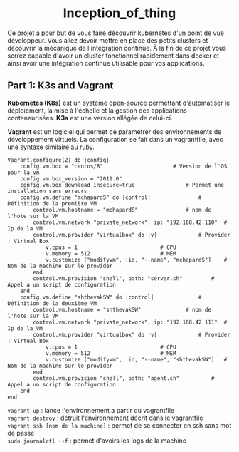 <h1 align="center">
Inception_of_thing
</h1>

Ce projet a pour but de vous faire découvrir kubernetes d'un point de vue développeur. Vous allez devoir mettre en place des petits clusters et découvrir la mécanique de l'intégration continue. À la fin de ce projet vous serrez capable d'avoir un cluster fonctionnel rapidement dans docker et ainsi avoir une intégration continue utilisable pour vos applications.

## Part 1: K3s and Vagrant

**Kubernetes (K8s)** est un système open-source permettant d'automatiser le déploiement, la mise à l'échelle et la gestion des applications conteneurisées.
**K3s** est une version allégée de celui-ci.

**Vagrant** est un logiciel qui permet de paramétrer des environnements de développement virtuels. La configuration se fait dans un vagrantfile, avec une syntaxe similaire au ruby.

```
Vagrant.configure(2) do |config|									
    config.vm.box = "centos/8"						# Version de l'OS pour la vm
    config.vm.box_version = "2011.0"
    config.vm.box_download_insecure=true				# Permet une installation sans erreurs
    config.vm.define "mchapardS" do |control|				# Définition de la première VM
        control.vm.hostname = "mchapardS"				# nom de l'hote sur la VM
        control.vm.network "private_network", ip: "192.168.42.110"	# Ip de la VM
        control.vm.provider "virtualbox" do |v|				# Provider : Virtual Box
            v.cpus = 1							# CPU
            v.memory = 512						# MEM
            v.customize ["modifyvm", :id, "--name", "mchapardS"]	# Nom de la machine sur le provider
        end
        control.vm.provision "shell", path: "server.sh"			# Appel a un script de configuration
    end
    config.vm.define "shthevakSW" do |control|				# Définition de la deuxième VM
        control.vm.hostname = "shthevakSW"				# nom de l'hote sur la VM
        control.vm.network "private_network", ip: "192.168.42.111"	# Ip de la VM
        control.vm.provider "virtualbox" do |v|				# Provider : Virtual Box
            v.cpus = 1							# CPU
            v.memory = 512						# MEM
            v.customize ["modifyvm", :id, "--name", "shthevakSW"]	# Nom de la machine sur le provider
        end
        control.vm.provision "shell", path: "agent.sh"			# Appel a un script de configuration
    end
end
```

`vagrant up` : lance l'environnement a partir du vagrantfile  
`vagrant destroy` : détruit l'environnement décrit dans le vagrantfile  
`vagrant ssh [nom de la machine]` : permet de se connecter en ssh sans mot de passe  
`sudo journalctl -+f` : permet d'avoirs les logs de la machine  
